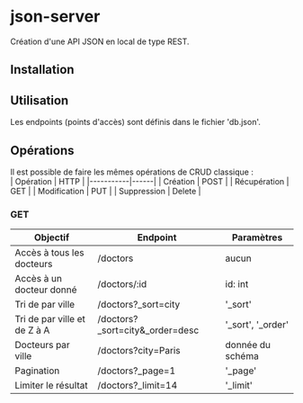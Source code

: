 # json-server
Création d'une API JSON en local de type REST.


## Installation  

## Utilisation  

Les endpoints (points d'accès) sont définis dans le fichier 'db.json'.

## Opérations
Il est possible de faire les mêmes opérations de CRUD classique :  
| Opération | HTTP |
|-----------|------|
| Création | POST |
| Récupération | GET |
| Modification | PUT |
| Suppression | Delete |


### GET  

| Objectif | Endpoint | Paramètres |
|----------|----------|------------|
| Accès à tous les docteurs | /doctors | aucun |
| Accès à un docteur donné| /doctors/:id | id: int |
| Tri de par ville | /doctors?_sort=city | '_sort'|
| Tri de par ville et de Z à A | /doctors?_sort=city&_order=desc | '_sort', '_order'|
| Docteurs par ville | /doctors?city=Paris | donnée du schéma |
| Pagination | /doctors?_page=1 | '_page' |
| Limiter le résultat | /doctors?_limit=14 | '_limit' |
